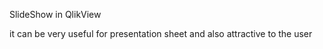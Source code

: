 SlideShow in QlikView

it can be very useful for presentation sheet  and also attractive to the user
